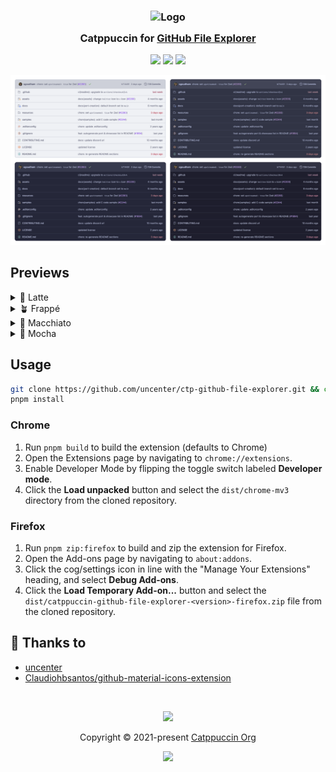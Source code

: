 <h3 align="center">
	<img src="https://raw.githubusercontent.com/catppuccin/catppuccin/main/assets/logos/exports/1544x1544_circle.png" width="100" alt="Logo"/><br/>
	<img src="https://raw.githubusercontent.com/catppuccin/catppuccin/main/assets/misc/transparent.png" height="30" width="0px"/>
	Catppuccin for <a href="https://github.com">GitHub File Explorer</a>
	<img src="https://raw.githubusercontent.com/catppuccin/catppuccin/main/assets/misc/transparent.png" height="30" width="0px"/>
</h3>

<p align="center">
	<a href="https://github.com/uncenter/ctp-github-file-explorer/stargazers"><img src="https://img.shields.io/github/stars/uncenter/ctp-github-file-explorer?colorA=363a4f&colorB=b7bdf8&style=for-the-badge"></a>
	<a href="https://github.com/uncenter/ctp-github-file-explorer/issues"><img src="https://img.shields.io/github/issues/uncenter/ctp-github-file-explorer?colorA=363a4f&colorB=f5a97f&style=for-the-badge"></a>
	<a href="https://github.com/uncenter/ctp-github-file-explorer/contributors"><img src="https://img.shields.io/github/contributors/uncenter/ctp-github-file-explorer?colorA=363a4f&colorB=a6da95&style=for-the-badge"></a>
</p>

<p align="center">
	<img src="assets/previews/preview.webp"/>
</p>

## Previews

<details>
<summary>🌻 Latte</summary>
<img src="assets/previews/latte.webp"/>
</details>
<details>
<summary>🪴 Frappé</summary>
<img src="assets/previews/frappe.webp"/>
</details>
<details>
<summary>🌺 Macchiato</summary>
<img src="assets/previews/macchiato.webp"/>
</details>
<details>
<summary>🌿 Mocha</summary>
<img src="assets/previews/mocha.webp"/>
</details>

## Usage

```bash
git clone https://github.com/uncenter/ctp-github-file-explorer.git && cd ctp-github-file-explorer
pnpm install
```

### Chrome

1. Run `pnpm build` to build the extension (defaults to Chrome)
2. Open the Extensions page by navigating to `chrome://extensions`.
3. Enable Developer Mode by flipping the toggle switch labeled **Developer mode**.
4. Click the **Load unpacked** button and select the `dist/chrome-mv3` directory from the cloned repository.

### Firefox

1. Run `pnpm zip:firefox` to build and zip the extension for Firefox.
2. Open the Add-ons page by navigating to `about:addons`.
3. Click the cog/settings icon in line with the "Manage Your Extensions" heading, and select **Debug Add-ons**.
4. Click the **Load Temporary Add-on...** button and select the `dist/catppuccin-github-file-explorer-<version>-firefox.zip` file from the cloned repository.

## 💝 Thanks to

- [uncenter](https://github.com/uncenter)
- [Claudiohbsantos/github-material-icons-extension](https://github.com/Claudiohbsantos/github-material-icons-extension)

&nbsp;

<p align="center">
	<img src="https://raw.githubusercontent.com/catppuccin/catppuccin/main/assets/footers/gray0_ctp_on_line.svg?sanitize=true" />
</p>

<p align="center">
	Copyright &copy; 2021-present <a href="https://github.com/catppuccin" target="_blank">Catppuccin Org</a>
</p>

<p align="center">
	<a href="https://github.com/catppuccin/catppuccin/blob/main/LICENSE"><img src="https://img.shields.io/static/v1.svg?style=for-the-badge&label=License&message=MIT&logoColor=d9e0ee&colorA=363a4f&colorB=b7bdf8"/></a>
</p>
